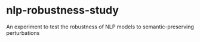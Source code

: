# nlp-robustness-study
An experiment to test the robustness of NLP models to semantic-preserving perturbations
